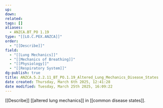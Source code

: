 ```yaml
---
up: 
down: 
related: 
tags: []
aliases:
  - ANZCA.BT_PO 1.19
type: "[[LO.C.PEX.ANZCA]]"
order:
  - "[[Describe]]"
field:
  - "[[Lung Mechanics]]"
  - "[[Mechanics of Breathing]]"
  - "[[Physiology]]"
  - "[[Respiratory System]]"
dg-publish: true
title: ANZCA.5.2.2.11_BT_PO.1.19_Altered_Lung_Mechanics_Disease_States
date created: Thursday, March 6th 2025, 12:41:28
date modified: Tuesday, March 25th 2025, 16:09:22
---
```


[[Describe]] [[altered lung mechanics]] in [[common disease states]].
